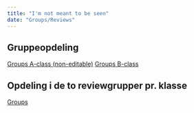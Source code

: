 ```yaml
---
title: "I'm not meant to be seen"
date: "Groups/Reviews"
---
```

## Gruppeopdeling
<!--BEGIN admin ##-->
[Groups A-class (non-editable)](https://docs.google.com/spreadsheets/d/16BHhA0B99gtZCL0hUEUftGUFMfzcN_F93ZLDSAHl9oE/edit?usp=sharing)
[Groups B-class](https://docs.google.com/spreadsheets/d/1L1s98sObx-5B3_4rPRIljbxhy6G2bIfXrrbq29ZVmSs/edit#gid=0)
<!--END admin ##-->

## Opdeling i de to reviewgrupper pr. klasse
<!--BEGIN admin ##-->
[Groups](https://docs.google.com/spreadsheets/d/119N_UlCRVaUI991iN_pEclZuz2ojUGZrsrN_a6ZO4fI/edit?usp=sharing
)
<!--END admin ##-->
